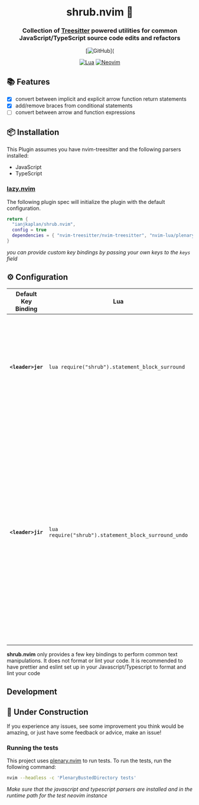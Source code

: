 <div align="center">

# shrub.nvim 🌱

### Collection of [Treesitter](https://tree-sitter.github.io/tree-sitter/) powered utilities for common JavaScript/TypeScript source code edits and refactors

[![GitHub](https://img.shields.io/badge/GitHub-black.svg?style=for-the-badge&logo=github)](

[![Lua](https://img.shields.io/badge/Lua-blue.svg?style=for-the-badge&logo=lua)](http://www.lua.org)
[![Neovim](https://img.shields.io/badge/Neovim%200.9+-green.svg?style=for-the-badge&logo=neovim)](https://neovim.io)

</div>

## 📚 Features

-   [x] convert between implicit and explicit arrow function return statements
-   [x] add/remove braces from conditional statements
-   [ ] convert between arrow and function expressions

## 📦 Installation

This Plugin assumes you have nvim-treesitter and the following parsers installed:

-   JavaScript
-   TypeScript

### [lazy.nvim](https://github.com/folke/lazy.nvim#-plugin-spec)

The following plugin spec will initialize the plugin with the default configuration.

```lua
return {
  "ianjkaplan/shrub.nvim",
  config = true
  dependencies = { "nvim-treesitter/nvim-treesitter", "nvim-lua/plenary.nvim" },
}
```

_you can provide custom key bindings by passing your own keys to the `keys` field_

## ⚙️ Configuration

| Default Key Binding | Lua                                                  | Description                                                                                                                                                                                                                                                                                                       |
| ------------------- | ---------------------------------------------------- | ----------------------------------------------------------------------------------------------------------------------------------------------------------------------------------------------------------------------------------------------------------------------------------------------------------------- |
| **`<leader>jer`**   | `lua require("shrub").statement_block_surround`      | When the cursor in the body of a function or conditional that doesnt have a wrapping `{}` will add a surrounding statement block                                                                                                                                                                                  |
| **`<leader>jir`**   | `lua require("shrub").statement_block_surround_undo` | If the cursor is in the body of an arrow function, will remove surrounding `{}` and will move everything following the `return` statement to an implicit return (e.g `const myFn => "result"`). If the cursor is in a conditional everything will produce a one line early return e.g `if (true) return "result"` |

**shrub.nvim** only provides a few key bindings to perform common text manipulations. It does not format or lint your code. It is recommended to have prettier and eslint set up in your Javascript/Typescript to format and lint your code

## Development

## 🚧 Under Construction

If you experience any issues, see some improvement you think would be amazing, or just have some feedback or advice, make an issue!

### Running the tests

This project uses [plenary.nvim](https://github.com/nvim-lua/plenary.nvim/tree/master) to run tests. To run the tests, run the following command:

```zsh
nvim --headless -c 'PlenaryBustedDirectory tests'
```

_Make sure that the javascript and typescript parsers are installed and in the runtime path for the test neovim instance_

